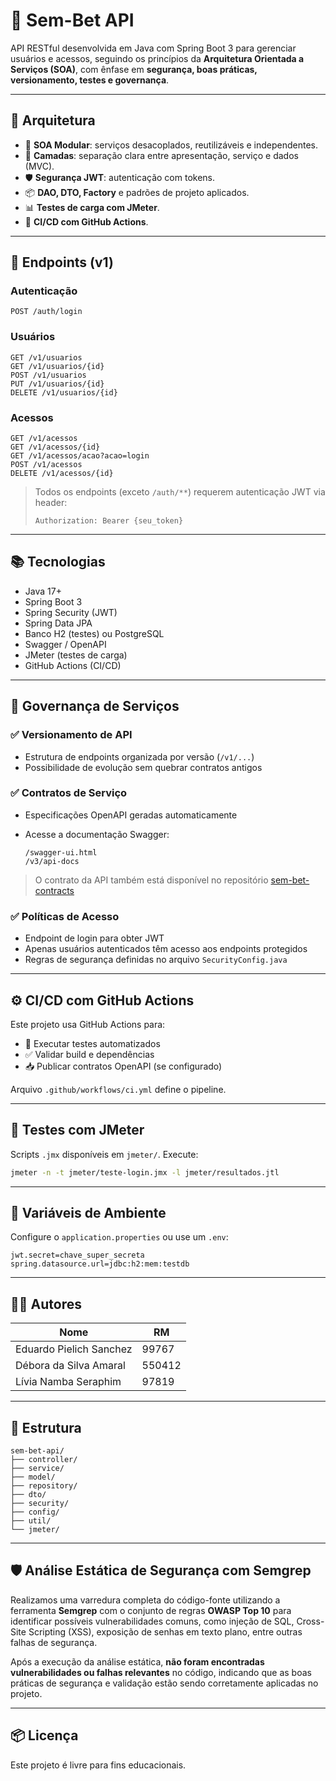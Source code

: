 # 🧠 Sem-Bet API

API RESTful desenvolvida em Java com Spring Boot 3 para gerenciar usuários e acessos, seguindo os princípios da **Arquitetura Orientada a Serviços (SOA)**, com ênfase em **segurança, boas práticas, versionamento, testes e governança**.

---

## 🧱 Arquitetura

- 🔁 **SOA Modular**: serviços desacoplados, reutilizáveis e independentes.
- 🧩 **Camadas**: separação clara entre apresentação, serviço e dados (MVC).
- 🛡️ **Segurança JWT**: autenticação com tokens.
- 📦 **DAO, DTO, Factory** e padrões de projeto aplicados.
- 📊 **Testes de carga com JMeter**.
- 🚀 **CI/CD com GitHub Actions**.

---

## 🚀 Endpoints (v1)

### Autenticação
```http
POST /auth/login
````

### Usuários

```http
GET /v1/usuarios
GET /v1/usuarios/{id}
POST /v1/usuarios
PUT /v1/usuarios/{id}
DELETE /v1/usuarios/{id}
```

### Acessos

```http
GET /v1/acessos
GET /v1/acessos/{id}
GET /v1/acessos/acao?acao=login
POST /v1/acessos
DELETE /v1/acessos/{id}
```

> Todos os endpoints (exceto `/auth/**`) requerem autenticação JWT via header:
>
> ```
> Authorization: Bearer {seu_token}
> ```

---

## 📚 Tecnologias

* Java 17+
* Spring Boot 3
* Spring Security (JWT)
* Spring Data JPA
* Banco H2 (testes) ou PostgreSQL
* Swagger / OpenAPI
* JMeter (testes de carga)
* GitHub Actions (CI/CD)

---

## 📄 Governança de Serviços

### ✅ Versionamento de API

* Estrutura de endpoints organizada por versão (`/v1/...`)
* Possibilidade de evolução sem quebrar contratos antigos

### ✅ Contratos de Serviço

* Especificações OpenAPI geradas automaticamente
* Acesse a documentação Swagger:

  ```
  /swagger-ui.html
  /v3/api-docs
  ```

> O contrato da API também está disponível no repositório [sem-bet-contracts](https://github.com/seuusuario/sem-bet-contracts)

### ✅ Políticas de Acesso

* Endpoint de login para obter JWT
* Apenas usuários autenticados têm acesso aos endpoints protegidos
* Regras de segurança definidas no arquivo `SecurityConfig.java`

---

## ⚙️ CI/CD com GitHub Actions

Este projeto usa GitHub Actions para:

* 🧪 Executar testes automatizados
* ✅ Validar build e dependências
* 📥 Publicar contratos OpenAPI (se configurado)

Arquivo `.github/workflows/ci.yml` define o pipeline.

---

## 🧪 Testes com JMeter

Scripts `.jmx` disponíveis em `jmeter/`. Execute:

```bash
jmeter -n -t jmeter/teste-login.jmx -l jmeter/resultados.jtl
```

---

## 🔐 Variáveis de Ambiente

Configure o `application.properties` ou use um `.env`:

```properties
jwt.secret=chave_super_secreta
spring.datasource.url=jdbc:h2:mem:testdb
```

---

## 👨‍💻 Autores

| Nome                    | RM     |
| ----------------------- | ------ |
| Eduardo Pielich Sanchez | 99767  |
| Débora da Silva Amaral  | 550412 |
| Lívia Namba Seraphim    | 97819  |

---

## 📁 Estrutura

```
sem-bet-api/
├── controller/
├── service/
├── model/
├── repository/
├── dto/
├── security/
├── config/
├── util/
└── jmeter/
```

---

## 🛡️ Análise Estática de Segurança com Semgrep

Realizamos uma varredura completa do código-fonte utilizando a ferramenta **Semgrep** com o conjunto de regras **OWASP Top 10** para identificar possíveis vulnerabilidades comuns, como injeção de SQL, Cross-Site Scripting (XSS), exposição de senhas em texto plano, entre outras falhas de segurança.

Após a execução da análise estática, **não foram encontradas vulnerabilidades ou falhas relevantes** no código, indicando que as boas práticas de segurança e validação estão sendo corretamente aplicadas no projeto.

---

## 📦 Licença

Este projeto é livre para fins educacionais.

